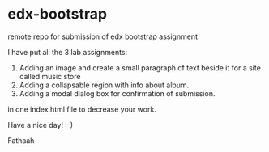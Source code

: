 # edx-bootstrap
remote repo for submission of edx bootstrap assignment

I have put all the 3 lab assignments:
1. Adding an image and create a small paragraph of text beside it for a site called music store
2. Adding a collapsable region with info about album.
3. Adding a modal dialog box for confirmation of submission.

in one index.html file to decrease your work. 

Have a nice day! :-)

Fathaah
